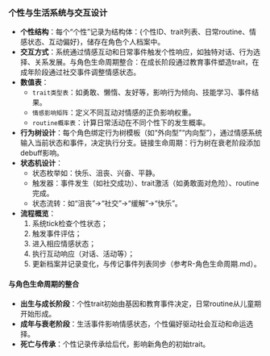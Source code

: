 ### 个性与生活系统与交互设计

- **个性结构**：每个“个性”记录为结构体：{个性ID、trait列表、日常routine、情感状态、互动偏好}，储存在角色个人档案中。
- **交互方式**：系统通过情感互动和日常事件触发个性响应，如独特对话、行为选择、关系发展。与角色生命周期整合：在成长阶段通过教育事件塑造trait，在成年阶段通过社交事件调整情感状态。
- **数值表**：
  - `trait类型表`：如勇敢、懒惰、友好等，影响行为倾向、技能学习、事件结果。
  - `情感影响矩阵`：定义不同互动对情感的正负影响权重。
  - `routine概率表`：计算日常活动在不同个性下的发生概率。
- **行为树设计**：每个角色绑定行为树模板（如“外向型”“内向型”），通过情感系统输入当前状态和事件，决定执行分支。链接生命周期：行为树在衰老阶段添加debuff影响。
- **状态机设计**：
  - 状态枚举如：快乐、沮丧、兴奋、平静。
  - 触发器：事件发生（如社交成功）、trait激活（如勇敢面对危险）、routine完成。
  - 状态流转：如“沮丧”→“社交”→“缓解”→“快乐”。
- **流程概览**：
  1. 系统tick检查个性状态；
  2. 触发事件评估；
  3. 进入相应情感状态；
  4. 执行互动响应（对话、活动等）；
  5. 更新档案并记录变化，与传记事件列表同步（参考R-角色生命周期.md）。

#### 与角色生命周期的整合
- **出生与成长阶段**：个性trait初始由基因和教育事件决定，日常routine从儿童期开始形成。
- **成年与衰老阶段**：生活事件影响情感状态，个性偏好驱动社会互动和命运选择。
- **死亡与传承**：个性记录传承给后代，影响新角色的初始trait。